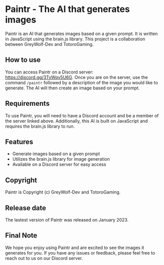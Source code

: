 # Paintr - The AI that generates images

Paintr is an AI that generates images based on a given prompt. It is written in JavaScript using the brain.js library. This project is a collaboration between GreyWolf-Dev and TotoroGaming.

## How to use

You can access Paintr on a Discord server: https://discord.gg/3TyWqv5U6G. Once you are on the server, use the command `/paintr` followed by a description of the image you would like to generate. The AI will then create an image based on your prompt.

## Requirements

To use Paintr, you will need to have a Discord account and be a member of the server linked above. Additionally, this AI is built on JavaScript and requires the brain.js library to run.

## Features

- Generate images based on a given prompt
- Utilizes the brain.js library for image generation
- Available on a Discord server for easy access

## Copyright

Paintr is Copyright (c) GreyWolf-Dev and TotoroGaming.

## Release date

The lastest version of Paintr was released on January 2023.

## Final Note

We hope you enjoy using Paintr and are excited to see the images it generates for you. If you have any issues or feedback, please feel free to reach out to us on our Discord server.
